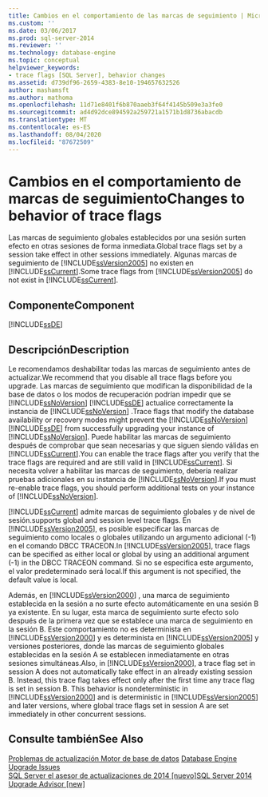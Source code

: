 ```yaml
---
title: Cambios en el comportamiento de las marcas de seguimiento | Microsoft Docs
ms.custom: ''
ms.date: 03/06/2017
ms.prod: sql-server-2014
ms.reviewer: ''
ms.technology: database-engine
ms.topic: conceptual
helpviewer_keywords:
- trace flags [SQL Server], behavior changes
ms.assetid: d739df96-2659-4383-8e10-194657632526
author: mashamsft
ms.author: mathoma
ms.openlocfilehash: 11d71e8401f6b870aaeb3f64f4145b509e3a3fe0
ms.sourcegitcommit: ad4d92dce894592a259721a1571b1d8736abacdb
ms.translationtype: MT
ms.contentlocale: es-ES
ms.lasthandoff: 08/04/2020
ms.locfileid: "87672509"
---
```

# <a name="changes-to-behavior-of-trace-flags"></a><span data-ttu-id="18266-102">Cambios en el comportamiento de marcas de seguimiento</span><span class="sxs-lookup"><span data-stu-id="18266-102">Changes to behavior of trace flags</span></span>
  <span data-ttu-id="18266-103">Las marcas de seguimiento globales establecidos por una sesión surten efecto en otras sesiones de forma inmediata.</span><span class="sxs-lookup"><span data-stu-id="18266-103">Global trace flags set by a session take effect in other sessions immediately.</span></span> <span data-ttu-id="18266-104">Algunas marcas de seguimiento de [!INCLUDE[ssVersion2005](../../includes/ssversion2005-md.md)] no existen en [!INCLUDE[ssCurrent](../../includes/sscurrent-md.md)].</span><span class="sxs-lookup"><span data-stu-id="18266-104">Some trace flags from [!INCLUDE[ssVersion2005](../../includes/ssversion2005-md.md)] do not exist in [!INCLUDE[ssCurrent](../../includes/sscurrent-md.md)].</span></span>  
  
## <a name="component"></a><span data-ttu-id="18266-105">Componente</span><span class="sxs-lookup"><span data-stu-id="18266-105">Component</span></span>  
 [!INCLUDE[ssDE](../../includes/ssde-md.md)]  
  
## <a name="description"></a><span data-ttu-id="18266-106">Descripción</span><span class="sxs-lookup"><span data-stu-id="18266-106">Description</span></span>  
 <span data-ttu-id="18266-107">Le recomendamos deshabilitar todas las marcas de seguimiento antes de actualizar.</span><span class="sxs-lookup"><span data-stu-id="18266-107">We recommend that you disable all trace flags before you upgrade.</span></span> <span data-ttu-id="18266-108">Las marcas de seguimiento que modifican la disponibilidad de la base de datos o los modos de recuperación podrían impedir que se [!INCLUDE[ssNoVersion](../../includes/ssnoversion-md.md)] [!INCLUDE[ssDE](../../includes/ssde-md.md)] actualice correctamente la instancia de [!INCLUDE[ssNoVersion](../../includes/ssnoversion-md.md)] .</span><span class="sxs-lookup"><span data-stu-id="18266-108">Trace flags that modify the database availability or recovery modes might prevent the [!INCLUDE[ssNoVersion](../../includes/ssnoversion-md.md)][!INCLUDE[ssDE](../../includes/ssde-md.md)] from successfully upgrading your instance of [!INCLUDE[ssNoVersion](../../includes/ssnoversion-md.md)].</span></span> <span data-ttu-id="18266-109">Puede habilitar las marcas de seguimiento después de comprobar que sean necesarias y que siguen siendo válidas en [!INCLUDE[ssCurrent](../../includes/sscurrent-md.md)].</span><span class="sxs-lookup"><span data-stu-id="18266-109">You can enable the trace flags after you verify that the trace flags are required and are still valid in [!INCLUDE[ssCurrent](../../includes/sscurrent-md.md)].</span></span> <span data-ttu-id="18266-110">Si necesita volver a habilitar las marcas de seguimiento, debería realizar pruebas adicionales en su instancia de [!INCLUDE[ssNoVersion](../../includes/ssnoversion-md.md)].</span><span class="sxs-lookup"><span data-stu-id="18266-110">If you must re-enable trace flags, you should perform additional tests on your instance of [!INCLUDE[ssNoVersion](../../includes/ssnoversion-md.md)].</span></span>  
  
 [!INCLUDE[ssCurrent](../../includes/sscurrent-md.md)] <span data-ttu-id="18266-111">admite marcas de seguimiento globales y de nivel de sesión.</span><span class="sxs-lookup"><span data-stu-id="18266-111">supports global and session level trace flags.</span></span> <span data-ttu-id="18266-112">En [!INCLUDE[ssVersion2005](../../includes/ssversion2005-md.md)], es posible especificar las marcas de seguimiento como locales o globales utilizando un argumento adicional (-1) en el comando DBCC TRACEON.</span><span class="sxs-lookup"><span data-stu-id="18266-112">In [!INCLUDE[ssVersion2005](../../includes/ssversion2005-md.md)], trace flags can be specified as either local or global by using an additional argument (-1) in the DBCC TRACEON command.</span></span> <span data-ttu-id="18266-113">Si no se especifica este argumento, el valor predeterminado será local.</span><span class="sxs-lookup"><span data-stu-id="18266-113">If this argument is not specified, the default value is local.</span></span>  
  
 <span data-ttu-id="18266-114">Además, en [!INCLUDE[ssVersion2000](../../includes/ssversion2000-md.md)] , una marca de seguimiento establecida en la sesión a no surte efecto automáticamente en una sesión B ya existente. En su lugar, esta marca de seguimiento surte efecto solo después de la primera vez que se establece una marca de seguimiento en la sesión B. Este comportamiento no es determinista en [!INCLUDE[ssVersion2000](../../includes/ssversion2000-md.md)] y es determinista en [!INCLUDE[ssVersion2005](../../includes/ssversion2005-md.md)] y versiones posteriores, donde las marcas de seguimiento globales establecidas en la sesión A se establecen inmediatamente en otras sesiones simultáneas.</span><span class="sxs-lookup"><span data-stu-id="18266-114">Also, in [!INCLUDE[ssVersion2000](../../includes/ssversion2000-md.md)], a trace flag set in session A does not automatically take effect in an already existing session B. Instead, this trace flag takes effect only after the first time any trace flag is set in session B. This behavior is nondeterministic in [!INCLUDE[ssVersion2000](../../includes/ssversion2000-md.md)] and is deterministic in [!INCLUDE[ssVersion2005](../../includes/ssversion2005-md.md)] and later versions, where global trace flags set in session A are set immediately in other concurrent sessions.</span></span>  
  
## <a name="see-also"></a><span data-ttu-id="18266-115">Consulte también</span><span class="sxs-lookup"><span data-stu-id="18266-115">See Also</span></span>  
 <span data-ttu-id="18266-116">[Problemas de actualización Motor de base de datos](../../../2014/sql-server/install/database-engine-upgrade-issues.md) </span><span class="sxs-lookup"><span data-stu-id="18266-116">[Database Engine Upgrade Issues](../../../2014/sql-server/install/database-engine-upgrade-issues.md) </span></span>  
 [<span data-ttu-id="18266-117">SQL Server el asesor de actualizaciones de 2014 &#91;nuevo&#93;</span><span class="sxs-lookup"><span data-stu-id="18266-117">SQL Server 2014 Upgrade Advisor &#91;new&#93;</span></span>](sql-server-2014-upgrade-advisor.md)  
  
  
